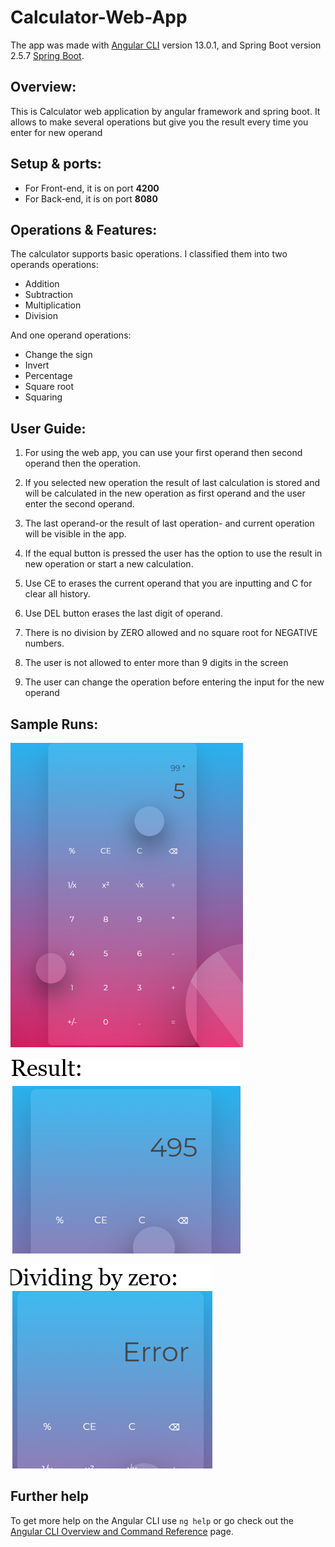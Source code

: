 # Calculator-Web-App

The app was made with [Angular CLI](https://github.com/angular/angular-cli) version 13.0.1, and Spring Boot version 2.5.7 [Spring Boot](https://start.spring.io/).

## Overview:

This is Calculator web application by angular framework and spring boot. It allows to make several operations but give you the result every time you enter for new operand

## Setup & ports:
-	For Front-end, it is on port **4200**
-	For Back-end, it is on port **8080**

## Operations & Features:
The calculator supports basic operations. I classified them into two operands operations:
-	Addition 
-	Subtraction
-	Multiplication
-	Division

And one operand operations:
-	Change the sign
-	Invert
-	Percentage
-	Square root
-	Squaring 

## User Guide:
1. For using the web app, you can use your first operand then second operand then the operation.

2. If you selected new operation the result of last calculation is stored and will be calculated in the new operation as first operand and the user enter the second operand.

3. The last operand-or the result of last operation- and current operation will be visible in the app.

4. If the equal button is pressed the user has the option to use the result in new operation or start a new calculation.

5. Use CE to erases the current operand that you are inputting and C for clear all history.

6. Use DEL button erases the last digit of operand.
 
7. There is no division by ZERO allowed and no square root for NEGATIVE numbers.

8. The user is not allowed to enter more than 9 digits in the screen

9. The user can change the operation before entering the input for the new operand

## Sample Runs:
![Overview](https://github.com/MohamedMamdouh18/Calculator-Web-App/blob/main/CaculatorFrontend/SampleRuns/Capture.PNG)

![Result](https://github.com/MohamedMamdouh18/Calculator-Web-App/blob/main/CaculatorFrontend/SampleRuns/Capture1.PNG)

![Dividing By Zero](https://github.com/MohamedMamdouh18/Calculator-Web-App/blob/main/CaculatorFrontend/SampleRuns/Capture3.PNG)

## Further help

To get more help on the Angular CLI use `ng help` or go check out the [Angular CLI Overview and Command Reference](https://angular.io/cli) page.

